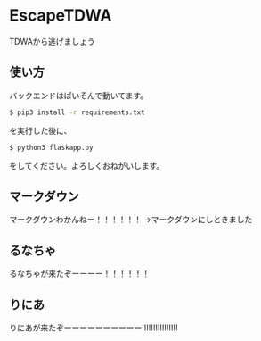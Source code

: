 # EscapeTDWA
TDWAから逃げましょう


## 使い方

バックエンドはぱいそんで動いてます。

```bash
$ pip3 install -r requirements.txt
```

を実行した後に、

```bash
$ python3 flaskapp.py
```

をしてください。よろしくおねがいします。

## マークダウン
マークダウンわかんねー！！！！！！
→マークダウンにしときました

## るなちゃ
るなちゃが来たぞーーーー！！！！！！

## りにあ
りにあが来たぞーーーーーーーーーー!!!!!!!!!!!!!!!!
